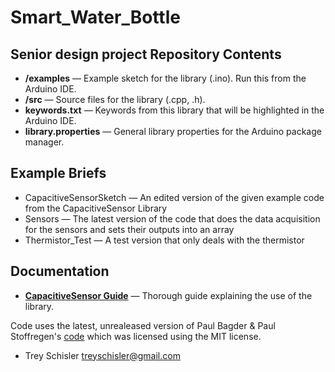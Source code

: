 # Smart_Water_Bottle
Senior design project
Repository Contents
-------------------

* **/examples** &mdash; Example sketch for the library (.ino). Run this from the Arduino IDE.
* **/src** &mdash; Source files for the library (.cpp, .h).
* **keywords.txt** &mdash; Keywords from this library that will be highlighted in the Arduino IDE.
* **library.properties** &mdash; General library properties for the Arduino package manager.

Example Briefs
--------------

* CapacitiveSensorSketch &mdash; An edited version of the given example code from the CapacitiveSensor Library
* Sensors &mdash; The latest version of the code that does the data acquisition for the sensors and sets their outputs into an array
* Thermistor_Test &mdash; A test version that only deals with the thermistor

Documentation
--------------

* **[CapacitiveSensor Guide](http://playground.arduino.cc/Main/CapacitiveSensor)** &mdash; Thorough guide explaining the use of the library.

Code uses the latest, unrealeased version of Paul Bagder & Paul Stoffregen's [code](https://github.com/PaulStoffregen/CapacitiveSensor) which was licensed using the MIT license.

- Trey Schisler <treyschisler@gmail.com>
